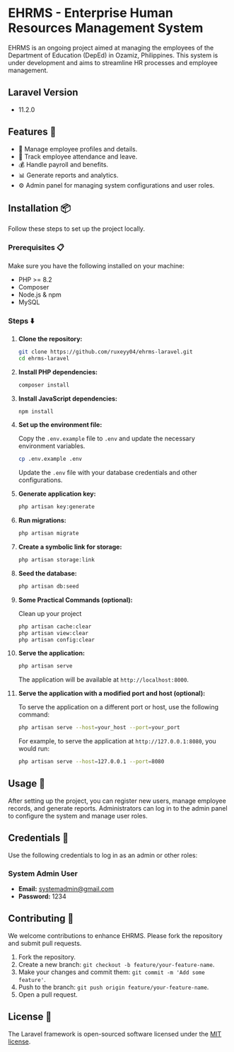 # EHRMS - Enterprise Human Resources Management System

EHRMS is an ongoing project aimed at managing the employees of the Department of Education (DepEd) in Ozamiz, Philippines. This system is under development and aims to streamline HR processes and employee management.

## Laravel Version
- 11.2.0

## Features :star2:

- :bust_in_silhouette: Manage employee profiles and details.
- :calendar: Track employee attendance and leave.
- :moneybag: Handle payroll and benefits.
- :bar_chart: Generate reports and analytics.
- :gear: Admin panel for managing system configurations and user roles.

## Installation :package:

Follow these steps to set up the project locally.

### Prerequisites :clipboard:

Make sure you have the following installed on your machine:

- PHP >= 8.2
- Composer
- Node.js & npm
- MySQL

### Steps :arrow_down:

1. **Clone the repository:**

    ```bash
    git clone https://github.com/ruxeyy04/ehrms-laravel.git
    cd ehrms-laravel
    ```

2. **Install PHP dependencies:**

    ```bash
    composer install
    ```

3. **Install JavaScript dependencies:**

    ```bash
    npm install
    ```

4. **Set up the environment file:**

    Copy the `.env.example` file to `.env` and update the necessary environment variables.

    ```bash
    cp .env.example .env
    ```

    Update the `.env` file with your database credentials and other configurations.

5. **Generate application key:**

    ```bash
    php artisan key:generate
    ```

6. **Run migrations:**

    ```bash
    php artisan migrate
    ```

7. **Create a symbolic link for storage:**

    ```bash
    php artisan storage:link
    ```

8. **Seed the database:**

    ```bash
    php artisan db:seed
    ```

9. **Some Practical Commands (optional):**

    Clean up your project

    ```bash
    php artisan cache:clear
    php artisan view:clear
    php artisan config:clear
    ```

10. **Serve the application:**

    ```bash
    php artisan serve
    ```

    The application will be available at `http://localhost:8000`.

11. **Serve the application with a modified port and host (optional):**

    To serve the application on a different port or host, use the following command:

    ```bash
    php artisan serve --host=your_host --port=your_port
    ```

    For example, to serve the application at `http://127.0.0.1:8080`, you would run:

    ```bash
    php artisan serve --host=127.0.0.1 --port=8080
    ```

## Usage :wrench:

After setting up the project, you can register new users, manage employee records, and generate reports. Administrators can log in to the admin panel to configure the system and manage user roles.

## Credentials :key:

Use the following credentials to log in as an admin or other roles:

### System Admin User
- **Email:** systemadmin@gmail.com
- **Password:** 1234

## Contributing :handshake:

We welcome contributions to enhance EHRMS. Please fork the repository and submit pull requests.

1. Fork the repository.
2. Create a new branch: `git checkout -b feature/your-feature-name`.
3. Make your changes and commit them: `git commit -m 'Add some feature'`.
4. Push to the branch: `git push origin feature/your-feature-name`.
5. Open a pull request.

## License :scroll:

The Laravel framework is open-sourced software licensed under the [MIT license](https://opensource.org/licenses/MIT).
